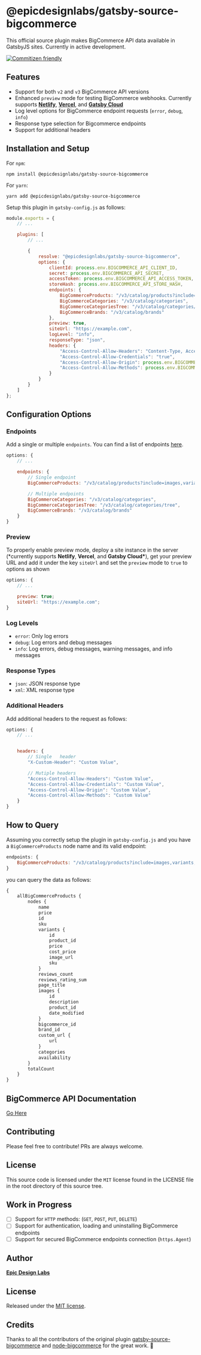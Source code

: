 # @epicdesignlabs/gatsby-source-bigcommerce

This official source plugin makes BigCommerce API data available in GatsbyJS sites. Currently in active development.

[![Commitizen friendly](https://img.shields.io/badge/commitizen-friendly-brightgreen.svg)](http://commitizen.github.io/cz-cli/)

## Features

- Support for both `v2` and `v3` BigCommerce API versions
- Enhanced `preview` mode for testing BigCommerce webhooks. Currently supports [**Netlify**](https://www.netlify.com/), [**Vercel**](https://vercel.com/), and [**Gatsby Cloud**](https://www.gatsbyjs.com/products/cloud/)
- Log level options for BigCommerce endpoint requests (`error`, `debug`, `info`)
- Response type selection for Bigcommerce endpoints
- Support for additional headers

## Installation and Setup

For `npm`:

```console
npm install @epicdesignlabs/gatsby-source-bigcommerce
```

For `yarn`:

```console
yarn add @epicdesignlabs/gatsby-source-bigcommerce
```

Setup this plugin in `gatsby-config.js` as follows:

```javascript
module.exports = {
	// ...

	plugins: [
		// ...

		{
			resolve: "@epicdesignlabs/gatsby-source-bigcommerce",
			options: {
				clientId: process.env.BIGCOMMERCE_API_CLIENT_ID,
				secret: process.env.BIGCOMMERCE_API_SECRET,
				accessToken: process.env.BIGCOMMERCE_API_ACCESS_TOKEN,
				storeHash: process.env.BIGCOMMERCE_API_STORE_HASH,
				endpoints: {
					BigCommerceProducts: "/v3/catalog/products?include=images,variants,custom_fields,options,modifiers,videos",
					BigCommerceCategories: "/v3/catalog/categories",
					BigCommerceCategoriesTree: "/v3/catalog/categories/tree",
					BigCommerceBrands: "/v3/catalog/brands"
				},
				preview: true,
				siteUrl: "https://example.com",
				logLevel: "info",
				responseType: "json",
				headers: {
					"Access-Control-Allow-Headers": "Content-Type, Accept",
					"Access-Control-Allow-Credentials": "true",
					"Access-Control-Allow-Origin": process.env.BIGCOMMERCE_CORS_ORIGIN,
					"Access-Control-Allow-Methods": process.env.BIGCOMMERCE_API_ALLOWED_METHODS
				}
			}
		}
	]
};
```

## Configuration Options

### Endpoints

Add a single or multiple `endpoints`. You can find a list of endpoints [here](https://developer.bigcommerce.com/api-reference/).

```javascript
options: {
	// ...

	endpoints: {
		// Single endpoint
		BigCommerceProducts: "/v3/catalog/products?include=images,variants,custom_fields,options,modifiers,videos",

		// Multiple endpoints
		BigCommerceCategories: "/v3/catalog/categories",
		BigCommerceCategoriesTree: "/v3/catalog/categories/tree",
		BigCommerceBrands: "/v3/catalog/brands"
	}
}
```

### Preview

To properly enable preview mode, deploy a site instance in the server (\*currently supports **Netlify**, **Vercel**, and **Gatsby Cloud\***), get your preview URL and add it under the key `siteUrl` and set the `preview` mode to `true` to options as shown

```javascript
options: {
	// ...

	preview: true;
	siteUrl: "https://example.com";
}
```

### Log Levels

- `error`: Only log errors
- `debug`: Log errors and debug messages
- `info`: Log errors, debug messages, warning messages, and info messages

### Response Types

- `json`: JSON response type
- `xml`: XML response type

### Additional Headers

Add additional headers to the request as follows:

```javascript
options: {
	// ...


	headers: {
		// Single	header
		"X-Custom-Header": "Custom Value",

		// Mutiple headers
		"Access-Control-Allow-Headers": "Custom Value",
		"Access-Control-Allow-Credentials": "Custom Value",
		"Access-Control-Allow-Origin": "Custom Value",
		"Access-Control-Allow-Methods": "Custom Value"
	}
}
```

## How to Query

Assuming you correctly setup the plugin in `gatsby-config.js` and you have a `BigCommerceProducts` node name and its valid endpoint:

```javascript
endpoints: {
	BigCommerceProducts: "/v3/catalog/products?include=images,variants,custom_fields,options,modifiers,videos";
}
```

you can query the data as follows:

```graphql
{
	allBigCommerceProducts {
		nodes {
			name
			price
			id
			sku
			variants {
				id
				product_id
				price
				cost_price
				image_url
				sku
			}
			reviews_count
			reviews_rating_sum
			page_title
			images {
				id
				description
				product_id
				date_modified
			}
			bigcommerce_id
			brand_id
			custom_url {
				url
			}
			categories
			availability
		}
		totalCount
	}
}
```

## BigCommerce API Documentation

[Go Here](https://developer.bigcommerce.com/api-reference/v3/)

## Contributing

Please feel free to contribute! PRs are always welcome.

## License

This source code is licensed under the `MIT` license found in the LICENSE file in the root directory of this source tree.

## Work in Progress

- [ ] Support for `HTTP` methods: (`GET`, `POST`, `PUT`, `DELETE`)
- [ ] Support for authentication, loading and uninstalling BigCommerce endpoints
- [ ] Support for secured BigCommerce endpoints connection (`https.Agent`)

## Author

[**Epic Design Labs**](https://epicdesignlabs.com)

## License

Released under the [MIT license](LICENSE).

## Credits

Thanks to all the contributors of the original plugin [gatsby-source-bigcommerce](https://github.com/thirdandgrove/gatsby-source-bigcommerce) and [node-bigcommerce](https://github.com/getconversio/node-bigcommerce) for the great work. 🎉
